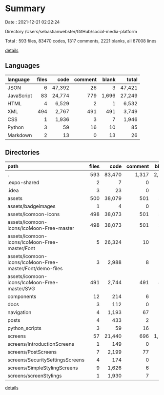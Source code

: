 # Summary

Date : 2021-12-21 02:22:24

Directory /Users/sebastianwebster/GitHub/social-media-platform

Total : 593 files,  83470 codes, 1317 comments, 2221 blanks, all 87008 lines

[details](details.md)

## Languages
| language | files | code | comment | blank | total |
| :--- | ---: | ---: | ---: | ---: | ---: |
| JSON | 6 | 47,392 | 26 | 3 | 47,421 |
| JavaScript | 83 | 24,774 | 779 | 1,696 | 27,249 |
| HTML | 4 | 6,529 | 2 | 1 | 6,532 |
| XML | 494 | 2,767 | 491 | 491 | 3,749 |
| CSS | 1 | 1,936 | 3 | 7 | 1,946 |
| Python | 3 | 59 | 16 | 10 | 85 |
| Markdown | 2 | 13 | 0 | 13 | 26 |

## Directories
| path | files | code | comment | blank | total |
| :--- | ---: | ---: | ---: | ---: | ---: |
| . | 593 | 83,470 | 1,317 | 2,221 | 87,008 |
| .expo-shared | 2 | 7 | 0 | 7 | 14 |
| .idea | 3 | 23 | 0 | 0 | 23 |
| assets | 500 | 38,079 | 501 | 514 | 39,094 |
| assets/badgeimages | 1 | 4 | 0 | 4 | 8 |
| assets/icomoon-icons | 498 | 38,073 | 501 | 510 | 39,084 |
| assets/icomoon-icons/IcoMoon-Free-master | 498 | 38,073 | 501 | 510 | 39,084 |
| assets/icomoon-icons/IcoMoon-Free-master/Font | 5 | 26,324 | 10 | 12 | 26,346 |
| assets/icomoon-icons/IcoMoon-Free-master/Font/demo-files | 3 | 2,988 | 8 | 11 | 3,007 |
| assets/icomoon-icons/IcoMoon-Free-master/SVG | 491 | 2,744 | 491 | 491 | 3,726 |
| components | 12 | 214 | 6 | 32 | 252 |
| docs | 3 | 112 | 0 | 0 | 112 |
| navigation | 4 | 1,193 | 67 | 51 | 1,311 |
| posts | 4 | 433 | 2 | 11 | 446 |
| python_scripts | 3 | 59 | 16 | 10 | 85 |
| screens | 57 | 21,440 | 696 | 1,566 | 23,702 |
| screens/IntroductionScreens | 1 | 149 | 0 | 2 | 151 |
| screens/PostScreens | 7 | 2,199 | 77 | 192 | 2,468 |
| screens/SecuritySettingsScreens | 4 | 174 | 0 | 8 | 182 |
| screens/SimpleStylingScreens | 9 | 1,626 | 6 | 109 | 1,741 |
| screens/screenStylings | 1 | 1,930 | 7 | 183 | 2,120 |

[details](details.md)